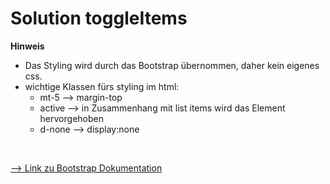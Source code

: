 # Solution toggleItems

**Hinweis**
- Das Styling wird durch das Bootstrap übernommen, daher kein eigenes css.
- wichtige Klassen fürs styling im html:
    - mt-5 --> margin-top
    - active --> in Zusammenhang mit list items wird das Element hervorgehoben
    - d-none --> display:none
<br />

[--> Link zu Bootstrap Dokumentation](https://getbootstrap.com/docs/5.0/getting-started/introduction/)
